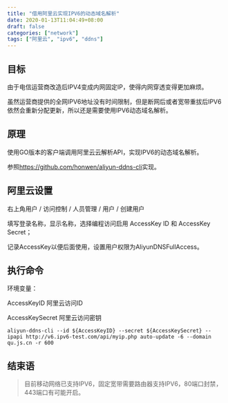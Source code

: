 ```yaml
---
title: "借用阿里云实现IPV6的动态域名解析"
date: 2020-01-13T11:04:49+08:00
draft: false
categories: ["network"]
tags: ["阿里云", "ipv6", "ddns"]
---
```

## 目标
由于电信运营商改造后IPV4变成内网固定IP，使得内网穿透变得更加麻烦。

虽然运营商提供的全网IPV6地址没有时间限制，但是断网后或者宽带重拔后IPV6依然会重新分配更新，所以还是需要使用IPV6动态域名解析。

## 原理
使用GO版本的客户端调用阿里云云解析API，实现IPV6的动态域名解析。

参照<https://github.com/honwen/aliyun-ddns-cli>实现。
## 阿里云设置
右上角用户 / 访问控制 / 人员管理 / 用户 / 创建用户

填写登录名称，显示名称，选择编程访问启用 AccessKey ID 和 AccessKey Secret；

记录AccessKey以便后面使用，设置用户权限为AliyunDNSFullAccess。

## 执行命令
环境变量：

AccessKeyID     阿里云访问ID

AccessKeySecret 阿里云访问密钥
```Shell
aliyun-ddns-cli --id ${AccessKeyID} --secret ${AccessKeySecret} --ipapi http://v6.ipv6-test.com/api/myip.php auto-update -6 --domain qu.js.cn -r 600
```
## 结束语
> 目前移动网络已支持IPV6，固定宽带需要路由器支持IPV6，80端口封禁，443端口有可能开启。
